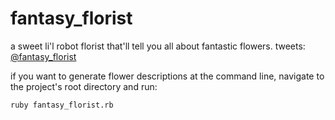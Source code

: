 # fantasy\_florist

a sweet li'l robot florist that'll tell you all about fantastic flowers. tweets: [@fantasy\_florist](https://twitter.com/fantasy_florist "fantasy_florist on Twitter")

if you want to generate flower descriptions at the command line, navigate to the project's root directory and run:

    ruby fantasy_florist.rb
